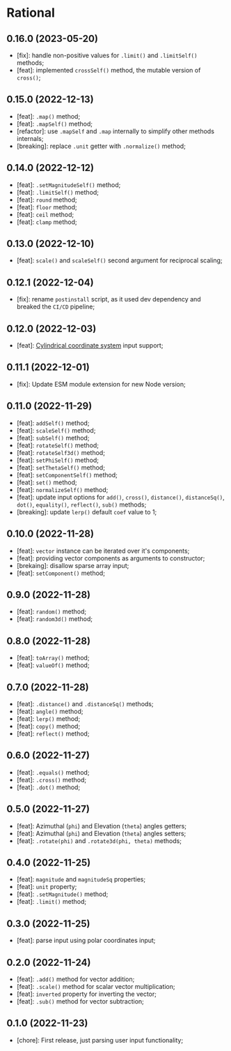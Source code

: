 # Rational

## 0.16.0 (2023-05-20)

- [fix]: handle non-positive values for `.limit()` and `.limitSelf()` methods;
- [feat]: implemented `crossSelf()` method, the mutable version of `cross()`;

## 0.15.0 (2022-12-13)

- [feat]: `.map()` method;
- [feat]: `.mapSelf()` method;
- [refactor]: use `.mapSelf` and `.map` internally to simplify other methods internals;
- [breaking]: replace `.unit` getter with `.normalize()` method;

## 0.14.0 (2022-12-12)

- [feat]: `.setMagnitudeSelf()` method;
- [feat]: `.limitSelf()` method;
- [feat]: `round` method;
- [feat]: `floor` method;
- [feat]: `ceil` method;
- [feat]: `clamp` method;

## 0.13.0 (2022-12-10)

- [feat]: `scale()` and `scaleSelf()` second argument for reciprocal scaling;

## 0.12.1 (2022-12-04)

- [fix]: rename `postinstall` script, as it used dev dependency and breaked the `CI/CD` pipeline;

## 0.12.0 (2022-12-03)

- [feat]: [Cylindrical coordinate system](https://en.wikipedia.org/wiki/Cylindrical_coordinate_system) input support;

## 0.11.1 (2022-12-01)

- [fix]: Update ESM module extension for new Node version;

## 0.11.0 (2022-11-29)

- [feat]: `addSelf()` method;
- [feat]: `scaleSelf()` method;
- [feat]: `subSelf()` method;
- [feat]: `rotateSelf()` method;
- [feat]: `rotateSelf3d()` method;
- [feat]: `setPhiSelf()` method;
- [feat]: `setThetaSelf()` method;
- [feat]: `setComponentSelf()` method;
- [feat]: `set()` method;
- [feat]: `normalizeSelf()` method;
- [feat]: update input options for `add()`, `cross()`, `distance()`, `distanceSq()`, `dot()`, `equality()`, `reflect()`, `sub()` methods;
- [breaking]: update `lerp()` default `coef` value to 1;

## 0.10.0 (2022-11-28)

- [feat]: `vector` instance can be iterated over it's components;
- [feat]: providing vector components as arguments to constructor;
- [brekaing]: disallow sparse array input;
- [feat]: `setComponent()` method;

## 0.9.0 (2022-11-28)

- [feat]: `random()` method;
- [feat]: `random3d()` method;

## 0.8.0 (2022-11-28)

- [feat]: `toArray()` method;
- [feat]: `valueOf()` method;

## 0.7.0 (2022-11-28)

- [feat]: `.distance()` and `.distanceSq()` methods;
- [feat]: `angle()` method;
- [feat]: `lerp()` method;
- [feat]: `copy()` method;
- [feat]: `reflect()` method;

## 0.6.0 (2022-11-27)

- [feat]: `.equals()` method;
- [feat]: `.cross()` method;
- [feat]: `.dot()` method;

## 0.5.0 (2022-11-27)

- [feat]: Azimuthal (`phi`) and Elevation (`theta`) angles getters;
- [feat]: Azimuthal (`phi`) and Elevation (`theta`) angles setters;
- [feat]: `.rotate(phi)` and `.rotate3d(phi, theta)` methods;

## 0.4.0 (2022-11-25)

- [feat]: `magnitude` and `magnitudeSq` properties;
- [feat]: `unit` property;
- [feat]: `.setMagnitude()` method;
- [feat]: `.limit()` method;

## 0.3.0 (2022-11-25)

- [feat]: parse input using polar coordinates input;

## 0.2.0 (2022-11-24)

- [feat]: `.add()` method for vector addition;
- [feat]: `.scale()` method for scalar vector multiplication;
- [feat]: `inverted` property for inverting the vector;
- [feat]: `.sub()` method for vector subtraction;

## 0.1.0 (2022-11-23)

- [chore]: First release, just parsing user input functionality;

